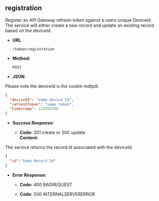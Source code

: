 registration
----
  Register an API Gateway refresh-token against a users unique DeviceId. The service will either create a new record and update an existing record based on the deviceId.
  
* **URL**

  `/token/registration`

* **Method:**
  
  `POST`

*  **JSON**

Please note the deviceId is the cookie mdtpdi.

```json
{
  "deviceId": "some device Id",
  "refreshToken": "some token",
  "timestamp": 123456789
}
```

* **Success Response:**

  * **Code:** 201 create or 200 update<br />
    **Content:** 

The service returns the record Id associated with the deviceId.
```json
{
  "id":"Some Record Id"
}
```

* **Error Response:**

  * **Code:** 400 BADREQUEST <br />

  * **Code:** 500 INTERNALSERVERERROR <br/>



